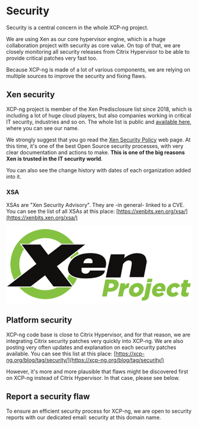 # Security

Security is a central concern in the whole XCP-ng project.

We are using Xen as our core hypervisor engine, which is a huge collaboration project with security as core value. On top of that, we are closely monitoring all security releases from Citrix Hypervisor to be able to provide critical patches very fast too.

Because XCP-ng is made of a lot of various components, we are relying on multiple sources to improve the security and fixing flaws.

## Xen security

XCP-ng project is member of the Xen Predisclosure list since 2018, which is including a lot of huge cloud players, but also companies working in critical IT security, industries and so on. The whole list is public and [available here](https://xenproject.org/developers/security-policy/#organizations-on-the-pre-disclosure-list), where you can see our name.

We strongly suggest that you go read the [Xen Security Policy](https://xenproject.org/developers/security-policy/) web page. At this time, it's one of the best Open Source security processes, with very clear documentation and actions to make. **This is one of the big reasons Xen is trusted in the IT security world**.

You can also see the change history with dates of each organization added into it.

### XSA

XSAs are "Xen Security Advisory". They are -in general- linked to a CVE. You can see the list of all XSAs at this place: [https://xenbits.xen.org/xsa/](https://xenbits.xen.org/xsa/)

![](../../assets/img/xen_logo.png)

## Platform security

XCP-ng code base is close to Citrix Hypervisor, and for that reason, we are integrating Citrix security patches very quickly into XCP-ng. We are also posting very often updates and explanation on each security patches available. You can see this list at this place: [https://xcp-ng.org/blog/tag/security/](https://xcp-ng.org/blog/tag/security/)

However, it's more and more plausible that flaws might be discovered first on XCP-ng instead of Citrix Hypervisor. In that case, please see below.

## Report a security flaw

To ensure an efficient security process for XCP-ng, we are open to security reports with our dedicated email: security at this domain name.
